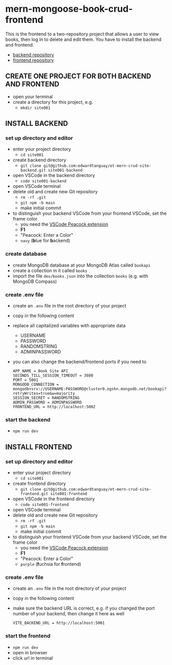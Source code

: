 # mern-mongoose-book-crud-frontend

This is the frontend to a two-repository project that allows a user to view books, then log in to delete and edit them. You have to install the backend and frontend.

- [backend repository](https://github.com/edwardtanguay/mern-mongoose-book-crud-backend)
- [frontend repository](https://github.com/edwardtanguay/mern-mongoose-book-crud-frontend)


## CREATE ONE PROJECT FOR BOTH BACKEND AND FRONTEND

- open your terminal
- create a directory for this project, e.g.
	- `mkdir site001`

## INSTALL BACKEND

### set up directory and editor

- enter your project directory
	- `cd site001`
- create backend directory
	- `git clone git@github.com:edwardtanguay/et-mern-crud-site-backend.git site001-backend`
- open VSCode in the backend directory
	- `code site001-backend`
- open VSCode terminal
- delete old and create new Git repository
	- `rm -rf .git`
	- `git npm -b main`
	- make initial commit
- to distinguish your backend VSCode from your frontend VSCode, set the frame color
	- you need the [VSCode Peacock extension](https://marketplace.visualstudio.com/items?itemName=johnpapa.vscode-peacock)
	- **F1**
	- "Peacock: Enter a Color"
	- `navy` (**b**lue for **b**ackend)

### create database

- create MongoDB database at your MongoDB Atlas called `bookapi`
- create a collection in it called `books`
- import the file `dev/books.json` into the collection `books` (e.g. with MongoDB Compass)

### create .env file

- create an `.env` file in the root directory of your project
- copy in the following content
- replace all capitalized variables with appropriate data 
	- USERNAME
	- PASSWORD
	- RANDOMSTRING
	- ADMINPASSWORD
- you can also change the backend/frontend ports if you need to

	```
	APP_NAME = Book Site API
	SECONDS_TILL_SESSION_TIMEOUT = 3600 
	PORT = 5001
	MONGODB_CONNECTION = mongodb+srv://USERNAME:PASSWORD@cluster0.ogshn.mongodb.net/bookapi?retryWrites=true&w=majority
	SESSION_SECRET = RANDOMSTRING
	ADMIN_PASSWORD = ADMINPASSWORD
	FRONTEND_URL = http://localhost:5002
	```
	
### start the backend

- `npm run dev`

## INSTALL FRONTEND

### set up directory and editor

- enter your project directory
	- `cd site001`
- create frontend directory
	- `git clone git@github.com:edwardtanguay/et-mern-crud-site-frontend.git site001-frontend`
- open VSCode in the frontend directory
	- `code site001-frontend`
- open VSCode terminal
- delete old and create new Git repository
	- `rm -rf .git`
	- `git npm -b main`
	- make initial commit
- to distinguish your frontend VSCode from your backend VSCode, set the frame color
	- you need the [VSCode Peacock extension](https://marketplace.visualstudio.com/items?itemName=johnpapa.vscode-peacock)
	- **F1**
	- "Peacock: Enter a Color"
	- `purple` (**f**uchsia for **f**rontend)

### create .env file

- create an `.env` file in the root directory of your project
- copy in the following content
- make sure the backend URL is correct, e.g. if you changed the port number of your backend, then change it here as well

	``` text
	VITE_BACKEND_URL = http://localhost:5001
	```
	
### start the frontend

- `npm run dev`
- open in browser
- click url in terminal
